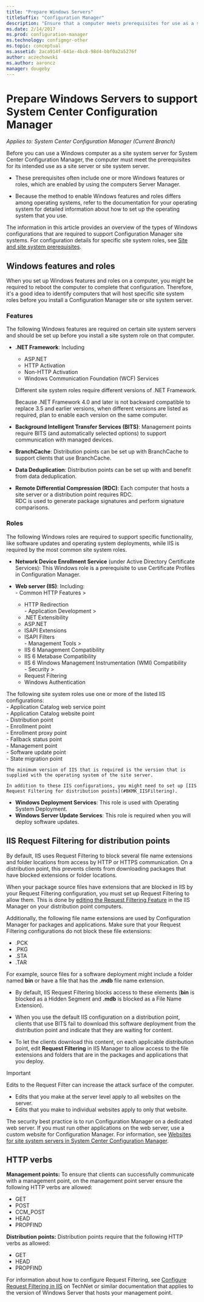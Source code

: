 ```yaml
---
title: "Prepare Windows Servers"
titleSuffix: "Configuration Manager"
description: "Ensure that a computer meets prerequisites for use as a site server or a site system server for System Center Configuration Manager."
ms.date: 2/14/2017
ms.prod: configuration-manager
ms.technology: configmgr-other
ms.topic: conceptual
ms.assetid: 2aca914f-641e-4bc8-98d4-bbf0a2a5276f
author: aczechowski
ms.author: aaroncz
manager: dougeby
---
```

# Prepare Windows Servers to support System Center Configuration Manager

*Applies to: System Center Configuration Manager (Current Branch)*

Before you can use a Windows computer as a site system server for System Center Configuration Manager, the computer must meet the prerequisites for its intended use as a site server or site system server.  

-   These prerequisites often include one or more Windows features or roles, which are enabled by using the computers Server Manager.  

-   Because the method to enable Windows features and roles differs among operating systems, refer to the documentation for your operating system for detailed information about how to set up the operating system that you use.  

The information in this article provides an overview of the types of Windows configurations that are required to support Configuration Manager site systems. For configuration details for specific site system roles, see [Site and site system prerequisites](/sccm/core/plan-design/configs/site-and-site-system-prerequisites).

##  <a name="BKMK_WinFeatures"></a> Windows features and roles  
 When you set up Windows features and roles on a computer, you might be required to reboot the computer to complete that configuration. Therefore, it's a good idea to identify computers that will host specific site system roles before you install a Configuration Manager site or site system server.
### Features  
 The following Windows features are required on certain site system servers and should be set up before you install a site system role on that computer.  

-   **.NET Framework**: Including  

    -   ASP.NET  
    -   HTTP Activation  
    -   Non-HTTP Activation  
    -   Windows Communication Foundation (WCF) Services  

    Different site system roles require different versions of .NET Framework.  

    Because .NET Framework 4.0 and later is not backward compatible to replace 3.5 and earlier versions, when different versions are listed as required, plan to enable each version on the same computer.  

-   **Background Intelligent Transfer Services (BITS)**: Management points require BITS (and automatically selected options) to support communication with managed devices.  

-   **BranchCache**: Distribution points can be set up with BranchCache to support clients that use BranchCache.  

-   **Data Deduplication**: Distribution points can be set up with and benefit from data deduplication.  

-   **Remote Differential Compression (RDC)**: Each computer that hosts a site server or a distribution point requires RDC.   
    RDC is used to generate package signatures and perform signature comparisons.  

### Roles  
 The following Windows roles are required to support specific functionality, like software updates and operating system deployments, while IIS is required by the most common site system roles.  

 -   **Network Device Enrollment Service** (under Active Directory Certificate Services):  This Windows role is a prerequisite to use Certificate Profiles in Configuration Manager.  

 -   **Web server (IIS)**: Including:  
    -   Common HTTP Features >  
        -   HTTP Redirection  
    -   Application Development >  
        -   .NET Extensibility  
        -   ASP.NET  
        -   ISAPI Extensions  
        -   ISAPI Filters  
    -   Management Tools >  
        -   IIS 6 Management Compatibility  
        -   IIS 6 Metabase Compatibility  
        -   IIS 6 Windows Management Instrumentation (WMI) Compatibility  
    -   Security >  
        -   Request Filtering  
        -   Windows Authentication  

 The following site system roles use one or more of the listed IIS configurations:  
    -   Application Catalog web service point  
    -   Application Catalog website point  
    -   Distribution point  
    -   Enrollment point  
    -   Enrollment proxy point  
    -   Fallback status point  
    -   Management point  
    -   Software update point  
    -   State migration point     

    The minimum version of IIS that is required is the version that is supplied with the operating system of the site server.  

    In addition to these IIS configurations, you might need to set up [IIS Request Filtering for distribution points](#BKMK_IISFiltering).  

-   **Windows Deployment Services**: This role is used with Operating System Deployment.  
-   **Windows Server Update Services**: This role is required when you will deploy software updates.  

##  <a name="BKMK_IISFiltering"></a> IIS Request Filtering for distribution points  
 By default, IIS uses Request Filtering to block several file name extensions and folder locations from access by HTTP or HTTPS communication. On a distribution point, this prevents clients from downloading packages that have blocked extensions or folder locations.  

 When your package source files have extensions that are blocked in IIS by your Request Filtering configuration, you must set up Request Filtering to allow them. This is done by [editing the Request Filtering Feature](https://technet.microsoft.com/library/hh831621.aspx) in the IIS Manager on your distribution point computers.  

 Additionally, the following file name extensions are used by Configuration Manager for packages and applications. Make sure that your Request Filtering configurations do not block these file extensions:  

-   .PCK  
-   .PKG  
-   .STA  
-   .TAR  

For example, source files for a software deployment might include a folder named **bin** or have a file that has the **.mdb** file name extension.  

-   By default, IIS Request Filtering blocks access to these elements (**bin** is blocked as a Hidden Segment and **.mdb** is blocked as a File Name Extension).  

-   When you use the default IIS configuration on a distribution point, clients that use BITS fail to download this software deployment from the distribution point and indicate that they are waiting for content.  

-   To let the clients download this content, on each applicable distribution point, edit **Request Filtering** in IIS Manager to allow access to the file extensions and folders that are in the packages and applications that you deploy.  

> [!IMPORTANT]  
>  Edits to the Request Filter can increase the attack surface of the computer.  
>   
>  -   Edits that you make at the server level apply to all websites on the server.  
> -   Edits that you make to individual websites apply to only that website.  
>   
>  The security best practice is to run Configuration Manager on a dedicated web server. If you must run other applications on the web server, use a custom website for Configuration Manager. For information, see [Websites for site system servers in System Center Configuration Manager](../../../core/plan-design/network/websites-for-site-system-servers.md).  

## HTTP verbs
**Management points:** To ensure that clients can successfully communicate with a management point, on the management point server ensure the following HTTP verbs are allowed:  
 - GET
 - POST
 - CCM_POST
 - HEAD
 - PROPFIND

**Distribution points:** Distribution points require that the following HTTP verbs as allowed:
 - GET
 - HEAD
 - PROPFIND

For information about how to configure Request Filtering, see [Configure Request Filtering in IIS](https://technet.microsoft.com/library/hh831621.aspx#Verbs) on TechNet or similar documentation that applies to the version of Windows Server that hosts your management point.
